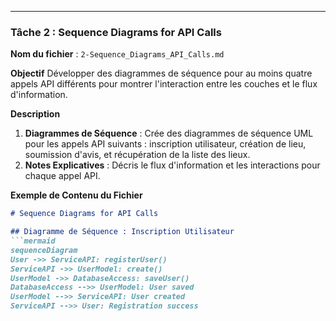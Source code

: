 
---

### Tâche 2 : Sequence Diagrams for API Calls
**Nom du fichier** : `2-Sequence_Diagrams_API_Calls.md`

**Objectif**
Développer des diagrammes de séquence pour au moins quatre appels API différents pour montrer l'interaction entre les couches et le flux d'information.

**Description**
1. **Diagrammes de Séquence** : Crée des diagrammes de séquence UML pour les appels API suivants : inscription utilisateur, création de lieu, soumission d'avis, et récupération de la liste des lieux.
2. **Notes Explicatives** : Décris le flux d'information et les interactions pour chaque appel API.

**Exemple de Contenu du Fichier**

```markdown
# Sequence Diagrams for API Calls

## Diagramme de Séquence : Inscription Utilisateur
```mermaid
sequenceDiagram
User ->> ServiceAPI: registerUser()
ServiceAPI ->> UserModel: create()
UserModel ->> DatabaseAccess: saveUser()
DatabaseAccess -->> UserModel: User saved
UserModel -->> ServiceAPI: User created
ServiceAPI -->> User: Registration success